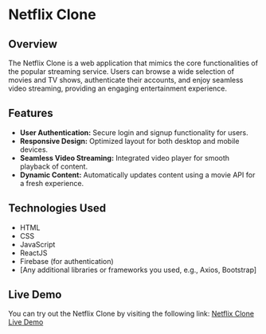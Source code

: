 # Netflix Clone

## Overview
The Netflix Clone is a web application that mimics the core functionalities of the popular streaming service. Users can browse a wide selection of movies and TV shows, authenticate their accounts, and enjoy seamless video streaming, providing an engaging entertainment experience.

## Features
- **User Authentication:** Secure login and signup functionality for users.
- **Responsive Design:** Optimized layout for both desktop and mobile devices.
- **Seamless Video Streaming:** Integrated video player for smooth playback of content.
- **Dynamic Content:** Automatically updates content using a movie API for a fresh experience.

## Technologies Used
- HTML
- CSS
- JavaScript
- ReactJS
- Firebase (for authentication)
- [Any additional libraries or frameworks you used, e.g., Axios, Bootstrap]

## Live Demo
You can try out the Netflix Clone by visiting the following link: [Netflix Clone Live Demo](https://gowtham-project-d65d18.netlify.app/)


